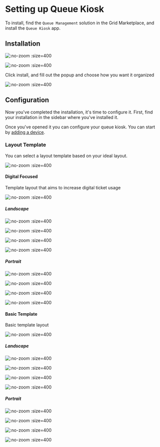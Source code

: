 # Setting up Queue Kiosk

To install, find the `Queue Management` solution in the Grid Marketplace, and install the `Queue Kiosk` app.

## Installation

![](/assets/queue-app-marketplace.png ":no-zoom :size=400")

![](/assets/marketplace-queue-kiosk-install.png ":no-zoom :size=400")

Click install, and fill out the popup and choose how you want it organized

![](/assets/marketplace-queue-kiosk-installation.png ":no-zoom :size=400")

## Configuration

Now you've completed the installation, it's time to configure it. First, find your installation in the sidebar where you've installed it.

Once you've opened it you can configure your queue kiosk. You can start by [adding a device](/general/adding-device.md).

### Layout Template

You can select a layout template based on your ideal layout.

![](/assets/queue-kiosk-template-2.png ":no-zoom :size=400")

#### Digital Focused
Template layout that aims to increase digital ticket usage

![](/assets/queue-kiosk-template-3.png ":no-zoom :size=400")

##### Landscape 

![](/assets/queue-kiosk-itab-1.png ":no-zoom :size=400")

![](/assets/queue-kiosk-itab-2.png ":no-zoom :size=400")

![](/assets/queue-kiosk-itab-3.png ":no-zoom :size=400")

![](/assets/queue-kiosk-itab-4.png ":no-zoom :size=400")

##### Portrait

![](/assets/queue-kiosk-itab-portrait-1.png ":no-zoom :size=400")

![](/assets/queue-kiosk-itab-portrait-2.png ":no-zoom :size=400")

![](/assets/queue-kiosk-itab-portrait-3.png ":no-zoom :size=400")

![](/assets/queue-kiosk-itab-portrait-4.png ":no-zoom :size=400")

#### Basic Template
Basic template layout

![](/assets/queue-kiosk-template-1.png ":no-zoom :size=400")

##### Landscape 

![](/assets/queue-kiosk-basic-1.png ":no-zoom :size=400")

![](/assets/queue-kiosk-basic-2.png ":no-zoom :size=400")

![](/assets/queue-kiosk-basic-3.png ":no-zoom :size=400")

![](/assets/queue-kiosk-basic-4.png ":no-zoom :size=400")

##### Portrait

![](/assets/queue-kiosk-basic-portrait-1.png ":no-zoom :size=400")

![](/assets/queue-kiosk-basic-portrait-2.png ":no-zoom :size=400")

![](/assets/queue-kiosk-basic-portrait-3.png ":no-zoom :size=400")

![](/assets/queue-kiosk-basic-portrait-4.png ":no-zoom :size=400")
